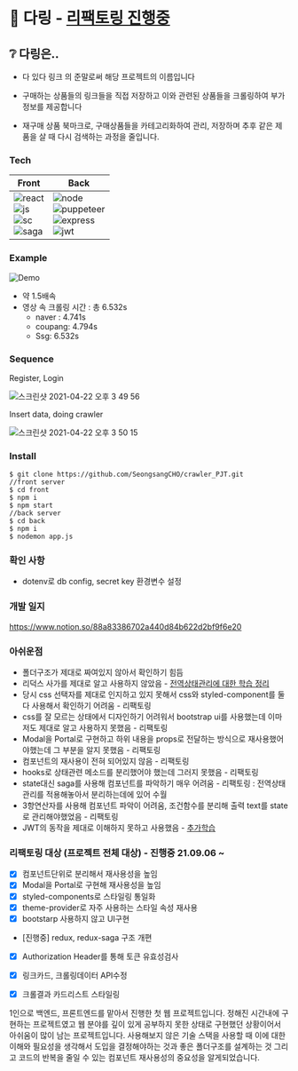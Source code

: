 
# :shopping_cart: 다링 - [리팩토링 진행중](https://github.dev/SeongsangCHO/crawler_PJT/tree/refactor/style)



## :grey_question: 다링은..

- 다 있다 링크 의 준말로써 해당 프로젝트의 이름입니다

- 구매하는 상품들의 링크들을 직접 저장하고 이와 관련된 상품들을 크롤링하여 부가정보를 제공합니다
- 재구매 상품 북마크로, 구매상품들을 카테고리화하여 관리, 저장하며 추후 같은 제품을 살 때 다시 검색하는 과정을 줄입니다.




### Tech


| Front                                                        | Back                                                         |
| ------------------------------------------------------------ | ------------------------------------------------------------ |
| ![react](https://img.shields.io/badge/react-%5E16.13.1-blue?style=plastic&logo=react)<br />![js](https://img.shields.io/badge/JavaScript-ES6+-black?style=plastic&logo=javascript)<br />![sc](https://img.shields.io/badge/styled--component-%5E5.2.0-%23ff69b4?style=plastic&logo=styled-components)<br />![saga](https://img.shields.io/badge/redux--saga-%5E1.1.3-green?style=plastic&logo=redux-saga) | ![node](https://img.shields.io/badge/node-%5E15.12.-green?style=plastic&logo=node.js)<br />![puppeteer](https://img.shields.io/badge/puppeteer-%5E5.3.1-blue?style=plastic&logo=puppeteer)<br />![express](https://img.shields.io/badge/express-%5E4.17.1-skyblue?style=plastic&logo=express)<br />![jwt](https://img.shields.io/badge/jwt-%5E8.5.1-pink?style=plastic&logo=JSON-Web-Tokens) |

<example screenshot>



### Example

![Demo](https://user-images.githubusercontent.com/55486644/115817951-bc57ec00-a436-11eb-96a6-efad3bc1b718.gif)



- 약 1.5배속
- 영상 속 크롤링 시간 : 총 6.532s
  - naver : 4.741s
  - coupang: 4.794s
  - Ssg: 6.532s



### Sequence

Register, Login

![스크린샷 2021-04-22 오후 3 49 56](https://user-images.githubusercontent.com/55486644/115668775-79d4d780-a382-11eb-9ea3-b387554f5f9c.png)



Insert data, doing crawler

![스크린샷 2021-04-22 오후 3 50 15](https://user-images.githubusercontent.com/55486644/115668766-780b1400-a382-11eb-9412-f5174dd2d352.png)



### Install



```shell
$ git clone https://github.com/SeongsangCHO/crawler_PJT.git
//front server
$ cd front
$ npm i
$ npm start
//back server
$ cd back
$ npm i
$ nodemon app.js
```



### 확인 사항

- dotenv로 db config, secret key 환경변수 설정



### 개발 일지

https://www.notion.so/88a83386702a440d84b622d2bf9f6e20

### 아쉬운점
  
- 폴더구조가 제대로 짜여있지 않아서 확인하기 힘듬
- 리덕스 사가를 제대로 알고 사용하지 않았음 - [전역상태관리에 대한 학습 정리](https://velog.io/@secho/series/%EC%A0%84%EC%97%AD%EC%83%81%ED%83%9C%EA%B4%80%EB%A6%AC)
- 당시 css 선택자를 제대로 인지하고 있지 못해서 css와 styled-component를 둘 다 사용해서 확인하기 어려움 - 리팩토링
- css를 잘 모르는 상태에서 디자인하기 어려워서 bootstrap ui를 사용했는데 이마저도 제대로 알고 사용하지 못했음 - 리팩토링
- Modal을 Portal로 구현하고 하위 내용을 props로 전달하는 방식으로 재사용했어야했는데 그 부분을 알지 못했음 - 리팩토링
- 컴포넌트의 재사용이 전혀 되어있지 않음 - 리팩토링
- hooks로 상태관련 메소드를 분리했어야 했는데 그러지 못했음 - 리팩토링
- state대신 saga를 사용해 컴포넌트를 파악하기 매우 어려움 - 리팩토링 : 전역상태관리를 적용해놓아서 분리하는데에 있어 수월
- 3항연산자를 사용해 컴포넌트 파악이 어려움, 조건함수를 분리해 출력 text를 state로 관리해야했었음 - 리팩토링
- JWT의 동작을 제대로 이해하지 못하고 사용했음 - [추가학습](https://watermelonlike.tistory.com/159)
  
### 리팩토링 대상 (프로젝트 전체 대상) - 진행중 21.09.06 ~

- [x] 컴포넌트단위로 분리해서 재사용성을 높임
- [x] Modal을 Portal로 구현해 재사용성을 높임
- [x] styled-components로 스타일링 통일화
- [x] theme-provider로 자주 사용하는 스타일 속성 재사용
- [x] bootstarp 사용하지 않고 UI구현
- [진행중] redux, redux-saga 구조 개편
- [x] Authorization Header를 통해 토큰 유효성검사
- [x] 링크카드, 크롤링데이터 API수정
- [x] 크롤결과 카드리스트 스타일링
  
  
  
1인으로 백엔드, 프론트엔드를 맡아서 진행한 첫 웹 프로젝트입니다.
정해진 시간내에 구현하는 프로젝트였고 웹 분야를 깊이 있게 공부하지 못한 상태로 구현했던 상황이어서 아쉬움이 많이 남는 프로젝트입니다.
사용해보지 않은 기술 스택을 사용할 때 이에 대한 이해와 필요성을 생각해서 도입을 결정해야하는 것과 좋은 폴더구조를 설계하는 것
그리고 코드의 반복을 줄일 수 있는 컴포넌트 재사용성의 중요성을 알게되었습니다.
